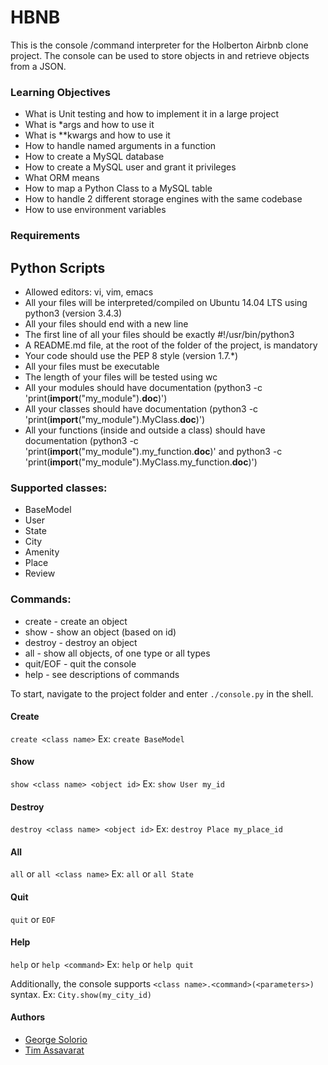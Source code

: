 # HBNB

This is the console /command interpreter for the Holberton Airbnb clone project. The console can be used to store objects in and retrieve objects from a JSON.

### Learning Objectives
* What is Unit testing and how to implement it in a large project
* What is *args and how to use it
* What is **kwargs and how to use it
* How to handle named arguments in a function
* How to create a MySQL database
* How to create a MySQL user and grant it privileges
* What ORM means
* How to map a Python Class to a MySQL table
* How to handle 2 different storage engines with the same codebase
* How to use environment variables

### Requirements
## Python Scripts
* Allowed editors: vi, vim, emacs
* All your files will be interpreted/compiled on Ubuntu 14.04 LTS using python3 (version 3.4.3)
* All your files should end with a new line
* The first line of all your files should be exactly #!/usr/bin/python3
* A README.md file, at the root of the folder of the project, is mandatory
* Your code should use the PEP 8 style (version 1.7.*)
* All your files must be executable
* The length of your files will be tested using wc
* All your modules should have documentation (python3 -c 'print(__import__("my_module").__doc__)')
* All your classes should have documentation (python3 -c 'print(__import__("my_module").MyClass.__doc__)')
* All your functions (inside and outside a class) should have documentation (python3 -c 'print(__import__("my_module").my_function.__doc__)' and python3 -c 'print(__import__("my_module").MyClass.my_function.__doc__)')

### Supported classes:
* BaseModel
* User
* State
* City
* Amenity
* Place
* Review

### Commands:
* create - create an object
* show - show an object (based on id)
* destroy - destroy an object
* all - show all objects, of one type or all types
* quit/EOF - quit the console
* help - see descriptions of commands

To start, navigate to the project folder and enter `./console.py` in the shell.

#### Create
`create <class name>`
Ex:
`create BaseModel`

#### Show
`show <class name> <object id>`
Ex:
`show User my_id`

#### Destroy
`destroy <class name> <object id>`
Ex:
`destroy Place my_place_id`

#### All
`all` or `all <class name>`
Ex:
`all` or `all State`

#### Quit
`quit` or `EOF`

#### Help
`help` or `help <command>`
Ex:
`help` or `help quit`

Additionally, the console supports `<class name>.<command>(<parameters>)` syntax.
Ex:
`City.show(my_city_id)`

#### Authors
* [George Solorio](https://github.com/GeorgeSolorio)
* [Tim Assavarat](https://github.com/tassavarat)
